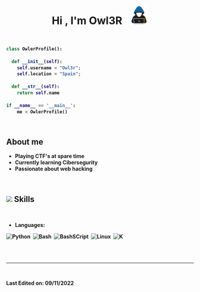 
<h1 align="center"><b>Hi , I'm Owl3R &nbsp <picture><img src = "https://github.com/0xAbdulKhalid/0xAbdulKhalid/raw/main/assets/mdImages/about_me.gif" width = 50px></picture></h1>
<br>

```python
class OwlerProfile():
    
  def __init__(self):
    self.username = "Owl3r";
    self.location = "Spain";
  
  def __str__(self):
    return self.name

if __name__ == '__main__':
    me = OwlerProfile()
```
<br>

##  **About me**



- Playing CTF's at spare time
- Currently learning Cibersegurity
- Passionate about web hacking

<br>



## <img src="https://media2.giphy.com/media/QssGEmpkyEOhBCb7e1/giphy.gif?cid=ecf05e47a0n3gi1bfqntqmob8g9aid1oyj2wr3ds3mg700bl&rid=giphy.gif" width ="25"><b> Skills</b>
<br>

<p align="center">


- **Languages**:
    
![Python](https://img.shields.io/badge/python-3670A0?style=for-the-badge&logo=python&logoColor=ffdd54)&nbsp;
![Bash](https://img.shields.io/badge/Shell_Script-121011?style=for-the-badge&logo=gnu-bash&logoColor=white)&nbsp;
![BashSCript](https://img.shields.io/badge/GNU%20Bash-4EAA25?style=for-the-badge&logo=GNU%20Bash&logoColor=white)&nbsp;
![Linux](https://img.shields.io/badge/Linux-FCC624?style=for-the-badge&logo=linux&logoColor=black)&nbsp;
![K](https://img.shields.io/badge/Kali_Linux-557C94?style=for-the-badge&logo=kali-linux&logoColor=white)&nbsp;



 
</p>

<br>
<br>

-----

<br>





Last Edited on: 09/11/2022
